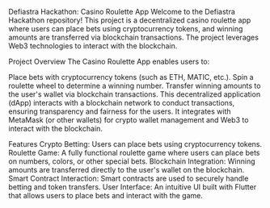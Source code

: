 Defiastra Hackathon: Casino Roulette App
Welcome to the Defiastra Hackathon repository! This project is a decentralized casino roulette app where users can place bets using cryptocurrency tokens, and winning amounts are transferred via blockchain transactions. The project leverages Web3 technologies to interact with the blockchain.

Project Overview
The Casino Roulette App enables users to:

Place bets with cryptocurrency tokens (such as ETH, MATIC, etc.).
Spin a roulette wheel to determine a winning number.
Transfer winning amounts to the user's wallet via blockchain transactions.
This decentralized application (dApp) interacts with a blockchain network to conduct transactions, ensuring transparency and fairness for the users. It integrates with MetaMask (or other wallets) for crypto wallet management and Web3 to interact with the blockchain.

Features
Crypto Betting: Users can place bets using cryptocurrency tokens.
Roulette Game: A fully functional roulette game where users can place bets on numbers, colors, or other special bets.
Blockchain Integration: Winning amounts are transferred directly to the user's wallet on the blockchain.
Smart Contract Interaction: Smart contracts are used to securely handle betting and token transfers.
User Interface: An intuitive UI built with Flutter that allows users to place bets and interact with the game.
